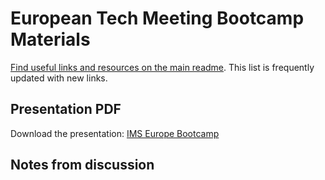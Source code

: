 # European Tech Meeting Bootcamp Materials

[Find useful links and resources on the main readme](https://github.com/IMSGlobal/ltibootcamp).
This list is frequently updated with new links.

## Presentation PDF

Download the presentation: [IMS Europe Bootcamp](https://github.com/IMSGlobal/ltibootcamp/blob/master/europe_tech_2020/IMS%20Europe%20Bootcamp.pdf)

## Notes from discussion

